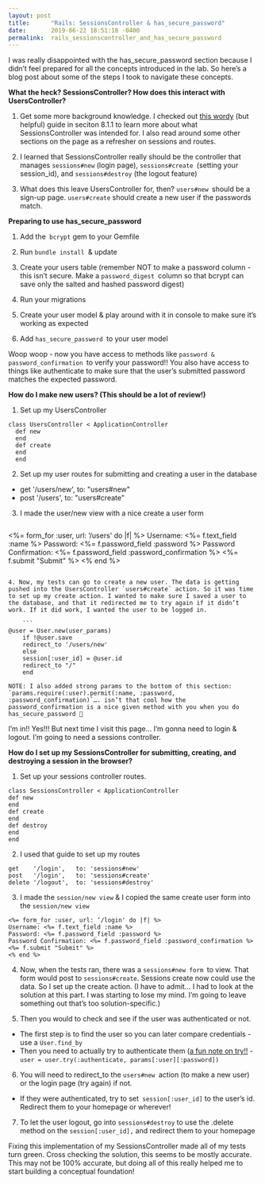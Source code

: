 ```yaml
---
layout: post
title:      "Rails: SessionsController & has_secure_password"
date:       2019-06-22 18:51:18 -0400
permalink:  rails_sessionscontroller_and_has_secure_password
---
```


I was really disappointed with the has_secure_password section because I didn’t feel prepared for all the concepts introduced in the lab. So here’s a blog post about some of the steps I took to navigate these concepts.

**What the heck? SessionsController? How does this interact with UsersController?**

1. Get some more background knowledge. I checked out [this wordy](https://www.railstutorial.org/book/basic_login) (but helpful) guide in seciton 8.1.1 to learn more about what SessionsController was intended for. I also read around some other sections on the page as a refresher on sessions and routes.

2. I learned that SessionsController really should be the controller that manages `sessions#new` (login page), `sessions#create `(setting your session_id), and `sessions#destroy` (the logout feature)

3. What does this leave UsersController for, then? `users#new `should be a sign-up page. `users#create` should create a new user if the passwords match. 

**Preparing to use has_secure_password**

1. Add the` bcrypt` gem to your Gemfile

2. Run `bundle install `& update

3. Create your users table (remember NOT to make a password column - this isn’t secure. Make a `password_digest `column so that bcrypt can save only the salted and hashed password digest)

4. Run your migrations 

5. Create your user model & play around with it in console to make sure it’s working as expected

6. Add `has_secure_password `to your user model 

Woop woop - now you have access to methods like `password & password_confirmation `to verify your password!! You also have access to things like authenticate to make sure that the user’s submitted password matches the expected password.

**How do I make new users? (This should be a lot of review!)**

1. Set up my UsersController
  ```
  class UsersController < ApplicationController
    def new 
    end 
    def create 
    end 
    end 
```

2. Set up my user routes for submitting and creating a user in the database 
* get '/users/new', to: "users#new"
* post '/users', to: "users#create"

3. I made the user/new view with a nice create a user form 
   ```
 <%= form_for :user, url: ‘/users' do |f| %>
    Username: <%= f.text_field :name %>
    Password: <%= f.password_field :password %>
    Password Confirmation: <%= f.password_field :password_confirmation %>
    <%= f.submit "Submit" %>
    <% end %>
```

4. Now, my tests can go to create a new user. The data is getting pushed into the UsersController `users#create` action. So it was time to set up my create action. I wanted to make sure I saved a user to the database, and that it redirected me to try again if it didn’t work. If it did work, I wanted the user to be logged in.

    ```
@user = User.new(user_params)
    if !@user.save
    redirect_to '/users/new'
    else
    session[:user_id] = @user.id
    redirect_to "/"
    end
```

	NOTE: I also added strong params to the bottom of this section: `params.require(:user).permit(:name, :password, :password_confirmation)`…. isn’t that cool how the password_confirmation is a nice given method with you when you do has_secure_password 🙂

I’m in!! Yes!!! But next time I visit this page… I’m gonna need to login & logout. I’m going to need a sessions controller.

**How do I set up my SessionsController for submitting, creating, and destroying a session in the browser?**

1. Set up your sessions controller routes.
```
class SessionsController < ApplicationController
def new 
end 
def create 
end 
def destroy
end 
end 
```

2. I used that guide to set up my routes 
```
get    '/login',   to: 'sessions#new'
post   '/login',   to: 'sessions#create'
delete '/logout',  to: 'sessions#destroy'
```

3. I made the `session/new view` & I copied the same create user form into the `session/new view `
```
<%= form_for :user, url: ‘/login' do |f| %>
Username: <%= f.text_field :name %>
Password: <%= f.password_field :password %>
Password Confirmation: <%= f.password_field :password_confirmation %>
<%= f.submit "Submit" %>
<% end %>
```

4. Now, when the tests ran, there was a `sessions#new form `to view. That form would post to `sessions#create`. Sessions create now could use the data. So I set up the create action. (I have to admit… I had to look at the solution at this part. I was starting to lose my mind. I’m going to leave something out that’s too solution-specific.)

5. Then you would to check and see if the user was authenticated or not. 
* The first step is to find the user so you can later compare credentials - use a `User.find_by`
* Then you need to actually try to authenticate them ([a fun note on try!!](https://apidock.com/rails/v3.2.1/Object/try) - `user = user.try(:authenticate, params[:user][:password])`

6. You will need to redirect_to the `users#new `action (to make a new user) or the login page (try again) if not. 
* If they were authenticated, try to set` session[:user_id]` to the user’s id. Redirect them to your homepage or wherever!

7. To let the user logout, go into `sessions#destroy` to use the .delete method on the `session[:user_id],` and redirect them to your homepage 


Fixing this implementation of my SessionsController made all of my tests turn green. Cross checking the solution, this seems to be mostly accurate. This may not be 100% accurate, but doing all of this really helped me to start building a conceptual foundation!

